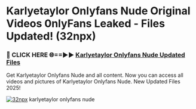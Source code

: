 # Karlyetaylor Onlyfans Nude Original Videos 0nlyFans Leaked - Files Updated! (32npx)

<h3>🔴 CLICK HERE 🌐==►► <a href="https://tinyurl.com/brd5kh86" rel="nofollow">Karlyetaylor Onlyfans Nude Updated Files</a></h3>

Get Karlyetaylor Onlyfans Nude and all content. Now you can access all videos and pictures of Karlyetaylor Onlyfans Nude. New Updated Files 2025!

[![32npx](https://i.imgur.com/K7sEzmb.gif)](https://tinyurl.com/brd5kh86)
karlyetaylor onlyfans nude